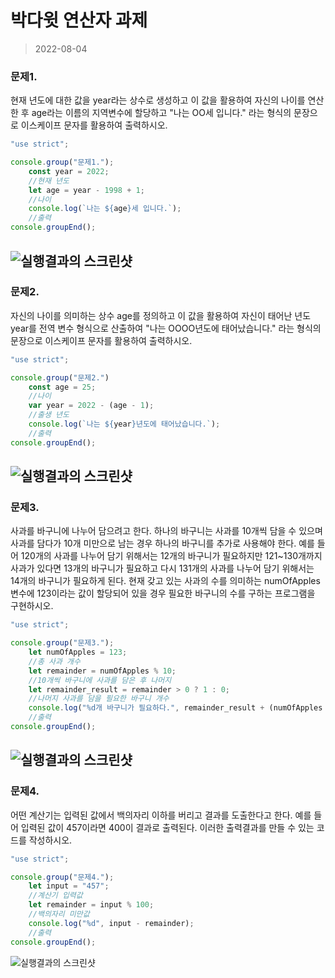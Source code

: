 박다윗 연산자 과제
================
>2022-08-04

### 문제1.
현재 년도에 대한 값을 year라는 상수로 생성하고 이 값을 활용하여 자신의 나이를 연산한 후 age라는 이름의 지역변수에 할당하고 "나는 OO세 입니다." 라는 형식의 문장으로 이스케이프 문자를 활용하여 출력하시오.
```Javascript
"use strict";

console.group("문제1.");
    const year = 2022;
    //현재 년도
    let age = year - 1998 + 1;
    //나이
    console.log(`나는 ${age}세 입니다.`);
    //출력
console.groupEnd();
```
![실행결과의 스크린샷](./1.png)
---
### 문제2.
자신의 나이를 의미하는 상수 age를 정의하고 이 값을 활용하여 자신이 태어난 년도 year를 전역 변수 형식으로 산출하여 "나는 OOOO년도에 태어났습니다." 라는 형식의 문장으로 이스케이프 문자를 활용하여 출력하시오.
```Javascript
"use strict";

console.group("문제2.")
    const age = 25;
    //나이
    var year = 2022 - (age - 1);
    //출생 년도
    console.log(`나는 ${year}년도에 태어났습니다.`);
    //출력
console.groupEnd();
```
![실행결과의 스크린샷](./2.png)
---
### 문제3.
사과를 바구니에 나누어 담으려고 한다. 하나의 바구니는 사과를 10개씩 담을 수 있으며 사과를 담다가 10개 미만으로 남는 경우 하나의 바구니를 추가로 사용해야 한다. 예를 들어 120개의 사과를 나누어 담기 위해서는 12개의 바구니가 필요하지만 121~130개까지 사과가 있다면 13개의 바구니가 필요하고 다시 131개의 사과를 나누어 담기 위해서는 14개의 바구니가 필요하게 된다. 현재 갖고 있는 사과의 수를 의미하는 numOfApples 변수에 123이라는 값이 할당되어 있을 경우 필요한 바구니의 수를 구하는 프로그램을 구현하시오.
```javascript
"use strict";

console.group("문제3.");
    let numOfApples = 123;
    //총 사과 개수
    let remainder = numOfApples % 10;
    //10개씩 바구니에 사과를 담은 후 나머지
    let remainder_result = remainder > 0 ? 1 : 0;
    //나머지 사과를 담을 필요한 바구니 개수
    console.log("%d개 바구니가 필요하다.", remainder_result + (numOfApples - remainder) / 10);
    //출력
console.groupEnd();
```
![실행결과의 스크린샷](./3.png)
---
### 문제4.
어떤 계산기는 입력된 값에서 백의자리 이하를 버리고 결과를 도출한다고 한다. 예를 들어 입력된 값이 457이라면 400이 결과로 출력된다. 이러한 출력결과를 만들 수 있는 코드를 작성하시오.
```javascript
"use strict";

console.group("문제4.");
    let input = "457";
    //계산기 입력값
    let remainder = input % 100;
    //백의자리 미만값
    console.log("%d", input - remainder);
    //출력
console.groupEnd();
```
![실행결과의 스크린샷](./4.png)